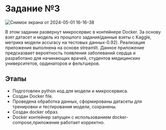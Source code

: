 # Задание №3
![Снимок экрана от 2024-05-01 16-16-38](https://github.com/OlgaKonshina/MLOps_URFU/assets/149665681/8437545b-d501-4fe5-a255-c5f867658078)

В этом задании развернут микросервис в контейнере Docker. За основу взят датасет и модель из прошлого задания(данные взяты с Kaggle,  метрика модели accuracy на тестовых данных-0.92). Реализация приложения выполнена на основе streamlit. Данное приложение предсказвает вероятность появления заболеваний сердца и разработано для начинающих врачей, студентов медицинских университетов, ординаторов и фельтшеров.
## Этапы
* Подготовлен python код для модели и микросервиса.
* Создан Docker file.
* Проведена обработка данных, сформированы датасеты для тренировки и тестирования модели, сохранены.
* Создан docker образ.
* Docker контейнер запущен с использованием docker-compose,приложение работает корректно.
